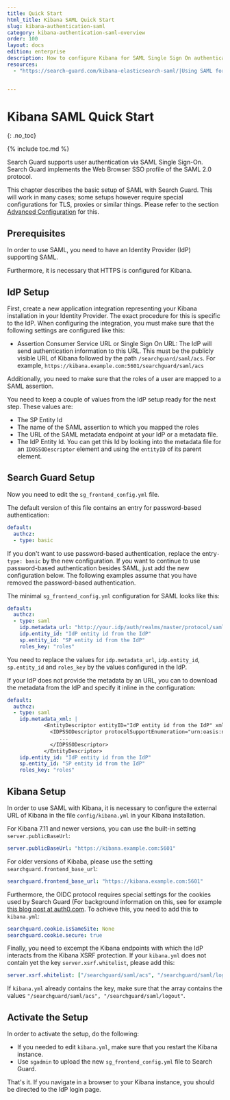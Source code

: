 ```yaml
---
title: Quick Start
html_title: Kibana SAML Quick Start
slug: kibana-authentication-saml
category: kibana-authentication-saml-overview
order: 100
layout: docs
edition: enterprise
description: How to configure Kibana for SAML Single Sign On authentication and IdP integrations.
resources:
  - "https://search-guard.com/kibana-elasticsearch-saml/|Using SAML for Kibana Single Sign-On (blogpost)"


---
```

<!---
Copyright 2020 floragunn GmbH
-->

# Kibana SAML Quick Start
{: .no_toc}

{% include toc.md %}

Search Guard supports user authentication via SAML Single Sign-On. Search Guard implements the Web Browser SSO profile of the SAML 2.0 protocol.

This chapter describes the basic setup of SAML with Search Guard. This will work in many cases; some setups however require special configurations for TLS, proxies or similar things. Please refer to the section [Advanced Configuration](kibana_authentication_saml_advanced_config.md) for this.

## Prerequisites

In order to use SAML, you need to have an Identity Provider (IdP) supporting SAML.

Furthermore, it is necessary that HTTPS is configured for Kibana.

## IdP Setup

First, create a new application integration representing your Kibana installation in your Identity Provider. The exact procedure for this is specific to the IdP. When configuring the integration, you must make sure that the following settings are configured like this:

* Assertion Consumer Service URL or Single Sign On URL: The IdP will send authentication information to this URL. This must be the publicly visible URL of Kibana followed by the path `/searchguard/saml/acs`. For example, `https://kibana.example.com:5601/searchguard/saml/acs`

Additionally, you need to make sure that the roles of a user are mapped to a SAML assertion.

You need to keep a couple of values from the IdP setup ready for the next step. These values are:

* The SP Entity Id
* The name of the SAML assertion to which you mapped the roles
* The URL of the SAML metadata endpoint at your IdP or a metadata file.
* The IdP Entity Id. You can get this Id by looking into the metadata file for an `IDOSSODescriptor` element and using the `entityID` of its parent element. 

## Search Guard Setup

Now you need to edit the `sg_frontend_config.yml` file. 

The default version of this file contains an entry for password-based authentication:

```yaml
default:
  authcz:
  - type: basic
```

If you don't want to use password-based authentication, replace the entry`- type: basic` by the new configuration. If you want to continue to use password-based authentication besides SAML, just add the new configuration below. The following examples assume that you have removed the password-based authentication.

The minimal `sg_frontend_config.yml` configuration for SAML looks like this:

```yaml
default:
  authcz:
  - type: saml
    idp.metadata_url: "http://your.idp/auth/realms/master/protocol/saml/descriptor"
    idp.entity_id: "IdP entity id from the IdP"
    sp.entity_id: "SP entity id from the IdP"
    roles_key: "roles"
```

You need to replace the values for `idp.metadata_url`, `idp.entity_id`, `sp.entity_id` and `roles_key` by the values configured in the IdP. 

If your IdP does not provide the metadata by an URL, you can to download the metadata from the IdP and specify it inline in the configuration:

```yaml
default:
  authcz:
  - type: saml
    idp.metadata_xml: |
            <EntityDescriptor entityID="IdP entity id from the IdP" xmlns="urn:oasis:names:tc:SAML:2.0:metadata">
              <IDPSSODescriptor protocolSupportEnumeration="urn:oasis:names:tc:SAML:2.0:protocol">
                 ...
              </IDPSSODescriptor>
            </EntityDescriptor>  
    idp.entity_id: "IdP entity id from the IdP"
    sp.entity_id: "SP entity id from the IdP"
    roles_key: "roles"
```
 
## Kibana Setup

In order to use SAML with Kibana, it is necessary to configure the external URL of Kibana in the file `config/kibana.yml` in your Kibana installation. 

For Kibana 7.11 and newer versions, you can use the built-in setting `server.publicBaseUrl`:

```yaml
server.publicBaseUrl: "https://kibana.example.com:5601"
```

For older versions of Kibaba, please use the setting `searchguard.frontend_base_url`: 

```yaml
searchguard.frontend_base_url: "https://kibana.example.com:5601"
```

Furthermore, the OIDC protocol requires special settings for the cookies used by Search Guard (For background information on this, see for example [this blog post at auth0.com](https://auth0.com/blog/browser-behavior-changes-what-developers-need-to-know/). To achieve this, you need to add this to `kibana.yml`:

```yaml
searchguard.cookie.isSameSite: None
searchguard.cookie.secure: true
```

Finally, you need to excempt the Kibana endpoints with which the IdP interacts from the Kibana XSRF protection. If your `kibana.yml` does not contain yet the key
`server.xsrf.whitelist`, please add this:

```yaml
server.xsrf.whitelist: ["/searchguard/saml/acs", "/searchguard/saml/logout"]
```

If `kibana.yml`  already contains the key, make sure that the array contains the values `"/searchguard/saml/acs", "/searchguard/saml/logout"`. 

## Activate the Setup

In order to activate the setup, do the following:

- If you needed to edit `kibana.yml`, make sure that you restart the Kibana instance. 
- Use `sgadmin` to upload the new `sg_frontend_config.yml` file to Search Guard.

That's it. If you navigate in a browser to your Kibana instance, you should be directed to the IdP login page.

